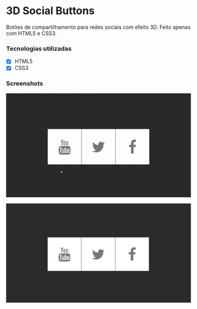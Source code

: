 # 3D Social Buttons

Botões de compartilhamento para redes sociais com efeito 3D. 
Feito apenas com HTML5 e CSS3.

### Tecnologias utilizadas

- [x] HTML5
- [x] CSS3

### Screenshots

![Demonstration](https://github.com/jeffersonvidal/3d-social-buttons/blob/master/screenshots/demo.gif?raw=true)

![Screen1](https://github.com/jeffersonvidal/3d-social-buttons/blob/master/screenshots/screen1.PNG?raw=true)